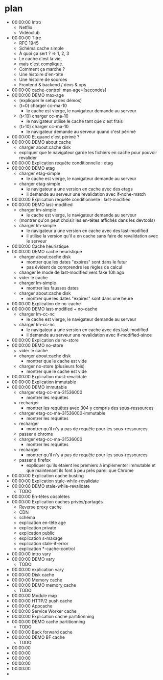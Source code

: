 # plan

* 00:00:00 Intro
  * Netflix
  * Vidéoclub
* 00:00:00 Titre
  * RFC 1945
  * Schéma cache simple
  * À quoi ça sert ? => 1, 2, 3
  * Le cache c'est la vie,
  * mais c'est compliqué.
  * Comment ça marche ?
  * Une histoire d'en-tête
  * Une histoire de sources
  * Frontend & backend / devs & ops
* 00:00:00 cache-control: max-age=[secondes]
* 00:00:00 DEMO max-age
  * (expliquer le setup des démos)
  * (t=0) charger cc-ma-10
    * le cache est vierge, le navigateur demande au serveur
  * (t<10) charger cc-ma-10
    * le navigateur utilise le cache tant que c'est frais
  * (t>10) charger cc-ma-10
    * le navigateur demande au serveur quand c'est périmé
* 00:00:00 Et quand c'est périmé ?
* 00:00:00 DEMO about:cache
  * charger about:cache disk
  * expliquer que le navigateur garde les fichiers en cache pour pouvoir revalider
* 00:00:00 Explication requête conditionnelle : etag
* 00:00:00 DEMO etag
  * charger etag-simple
    * le cache est vierge, le navigateur demande au serveur
  * charger etag-simple
    * le navigateur a une version en cache avec des etags
    * il demande au serveur une revalidation avec if-none-match
* 00:00:00 Explication requête conditionnelle : last-modified
* 00:00:00 DEMO last-modified
  * charger lm-simple
    * le cache est vierge, le navigateur demande au serveur
  * (montrer qu'on peut choisir les en-têtes affichés dans les devtools)
  * charger lm-simple
    * le navigateur a une version en cache avec des last-modified
    * il utilise la version qu'il a en cache sans faire de revalidation avec le serveur
* 00:00:00 Cache heuristique
* 00:00:00 DEMO cache heuristique
  * charger about:cache disk
    * montrer que les dates "expires" sont dans le futur
    * pas évident de comprendre les règles de calcul
  * changer le mode de last-modified vers fake 10h ago
  * vider le cache
  * charger lm-simple
    * montrer les fausses dates
  * charger about:cache disk
    * montrer que les dates "expires" sont dans une heure
* 00:00:00 Explication de no-cache
* 00:00:00 DEMO last-modified + no-cache
  * charger lm-cc-nc
    * le cache est vierge, le navigateur demande au serveur
  * charger lm-cc-nc
    * le navigateur a une version en cache avec des last-modified
    * il demande au serveur une revalidation avec if-modified-since
* 00:00:00 Explication de no-store
* 00:00:00 DEMO no-store
  * vider le cache
  * charger about:cache disk
    * montrer que le cache est vide
  * charger no-store (plusieurs fois)
    * montrer que le cache est vide
* 00:00:00 Explication must-revalidate
* 00:00:00 Explication immutable
* 00:00:00 DEMO immutable
  * charger etag-cc-ma-31536000
    * montrer les requêtes
  * recharger
    * montrer les requêtes avec 304 y compris des sous-ressources
  * charger etag-cc-ma-31536000-immutable
    * montrer les requêtes
  * recharger
    * montrer qu'il n'y a pas de requête pour les sous-ressources
  * passer à chrome
  * charger etag-cc-ma-31536000
    * montrer les requêtes
  * recharger
    * montrer qu'il n'y a pas de requête pour les sous-ressources
  * passer à firefox
    * expliquer qu'ils étaient les premiers à implémenter immutable et que maintenant ils font à peu près pareil que Chrome
* 00:00:00 Explication cache busting
* 00:00:00 Explication stale-while-revalidate
* 00:00:00 DEMO stale-while-revalidate
  * TODO
* 00:00:00 En-têtes obsolètes
* 00:00:00 Explication caches privés/partagés
  * Reverse proxy cache
  * CDN
  * schéma
  * explication en-tête age
  * explication private
  * explication public
  * explication s-maxage
  * explication stale-if-error
  * explication *-cache-control
* 00:00:00 intro vary
* 00:00:00 DEMO vary
  * TODO
* 00:00:00 explication vary
* 00:00:00 Disk cache
* 00:00:00 Memory cache
* 00:00:00 DEMO memory cache
  * TODO
* 00:00:00 Module map
* 00:00:00 HTTP/2 push cache
* 00:00:00 Appcache
* 00:00:00 Service Worker cache
* 00:00:00 Explication cache partitionning
* 00:00:00 DEMO cache partitionning
  * TODO
* 00:00:00 Back forward cache
* 00:00:00 DEMO BF cache
  * TODO
* 00:00:00 
* 00:00:00 
* 00:00:00 
* 00:00:00 
* 00:00:00 
* 
